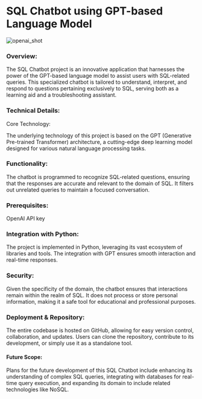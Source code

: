 <h1>SQL Chatbot using GPT-based Language Model</h1>

![openai_shot](https://github.com/borjauria/chatgpt-medium/assets/45542785/69b1355e-8f91-4644-8573-729cddac59e5)

<h3>Overview:</h3>
<p>The SQL Chatbot project is an innovative application that harnesses the power of the GPT-based language model to assist users with SQL-related queries. This specialized chatbot is tailored to understand, interpret, and respond to questions pertaining exclusively to SQL, serving both as a learning aid and a troubleshooting assistant.</p>

<h3>Technical Details:</h3>
Core Technology: <p>The underlying technology of this project is based on the GPT (Generative Pre-trained Transformer) architecture, a cutting-edge deep learning model designed for various natural language processing tasks.</p>

<h3>Functionality:</h3> <p>The chatbot is programmed to recognize SQL-related questions, ensuring that the responses are accurate and relevant to the domain of SQL. It filters out unrelated queries to maintain a focused conversation.</p>

<h3>Prerequisites:</h3> <p>OpenAI API key

<h3>Integration with Python:</h3> <p>The project is implemented in Python, leveraging its vast ecosystem of libraries and tools. The integration with GPT ensures smooth interaction and real-time responses.</p>

<h3>Security:</h3> <p>Given the specificity of the domain, the chatbot ensures that interactions remain within the realm of SQL. It does not process or store personal information, making it a safe tool for educational and professional purposes.</p>

<h3>Deployment & Repository:</h3> <p></p>The entire codebase is hosted on GitHub, allowing for easy version control, collaboration, and updates. Users can clone the repository, contribute to its development, or simply use it as a standalone tool.</p>

<h4>Future Scope:</h4>
<p>Plans for the future development of this SQL Chatbot include enhancing its understanding of complex SQL queries, integrating with databases for real-time query execution, and expanding its domain to include related technologies like NoSQL.</p>
